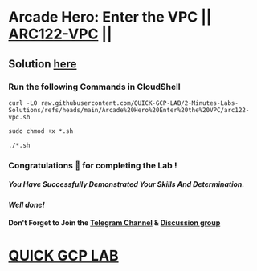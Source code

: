 # Arcade Hero: Enter the VPC || [ARC122-VPC](https://www.cloudskillsboost.google/focuses/83836?parent=catalog) ||

## Solution [here]()

### Run the following Commands in CloudShell

```
curl -LO raw.githubusercontent.com/QUICK-GCP-LAB/2-Minutes-Labs-Solutions/refs/heads/main/Arcade%20Hero%20Enter%20the%20VPC/arc122-vpc.sh

sudo chmod +x *.sh

./*.sh
```

### Congratulations 🎉 for completing the Lab !

##### *You Have Successfully Demonstrated Your Skills And Determination.*

#### *Well done!*

#### Don't Forget to Join the [Telegram Channel](https://t.me/quickgcplab) & [Discussion group](https://t.me/quickgcplabchats)

# [QUICK GCP LAB](https://www.youtube.com/@quickgcplab)